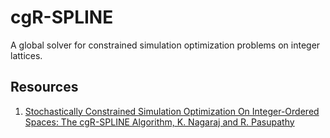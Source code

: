 # cgR-SPLINE
A global solver for constrained simulation optimization problems on integer lattices. 


## Resources
1. [Stochastically Constrained Simulation Optimization On Integer-Ordered Spaces: The cgR-SPLINE Algorithm, K. Nagaraj and R. Pasupathy](http://www.optimization-online.org/DB_HTML/2015/10/5139.html)
